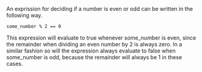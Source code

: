 An exprission for deciding if a number is even or odd can be written in the following way.  
```cppp
some_number % 2 == 0
```
This expression will evaluate to true whenever some_number is even, since the remainder when dividing an even number by 2 is always zero. In a similar fashion so will the expression always evaluate to false when some_number is odd, because the remainder will always be 1 in these cases.
